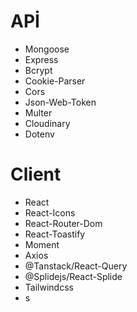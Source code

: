 # APİ

- Mongoose
- Express
- Bcrypt
- Cookie-Parser
- Cors
- Json-Web-Token
- Multer
- Cloudinary
- Dotenv

# Client

- React
- React-Icons
- React-Router-Dom
- React-Toastify
- Moment
- Axios
- @Tanstack/React-Query
- @Splidejs/React-Splide
- Tailwindcss
- s
